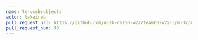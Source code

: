 ```yaml
---
name: te-ucsbsubjects
actor: tekaireb
pull_request_url: https://github.com/ucsb-cs156-w22/team03-w22-5pm-3/pull/30
pull_request_num: 30
---
```

